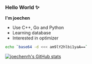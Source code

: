 ### Hello World ✨

**I'm joechen**

- Use C++, Go and Python
- Learning database
- Interested in optimizer

```bash
echo `base64 -d <<< am9lY2hlbi1yaA==`
```

[![joechenrh's GitHub stats](https://github-readme-stats.vercel.app/api?username=joechenrh)](https://github.com/anuraghazra/github-readme-stats)

